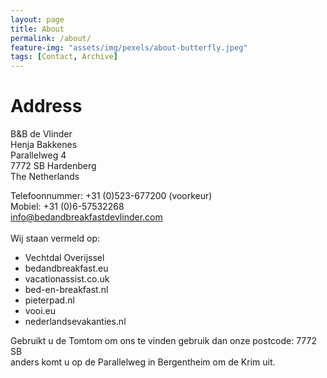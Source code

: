 ```yaml
---
layout: page
title: About
permalink: /about/
feature-img: "assets/img/pexels/about-butterfly.jpeg"
tags: [Contact, Archive]
---
```


# Address
B&B de Vlinder<br />
Henja Bakkenes<br />
Parallelweg 4<br />
7772 SB Hardenberg<br />
The Netherlands<br />

Telefoonnummer: +31 (0)523-677200 (voorkeur)<br />
Mobiel: +31 (0)6-57532268<br />
[info@bedandbreakfastdevlinder.com]('mailto:info@bedandbreakfastdevlinder.com')<br /><br />
Wij staan vermeld op:<br />
- Vechtdal Overijssel
- bedandbreakfast.eu
- vacationassist.co.uk
- bed-en-breakfast.nl
- pieterpad.nl
- vooi.eu
- nederlandsevakanties.nl

Gebruikt u de Tomtom om ons te vinden gebruik dan onze postcode: 7772 SB<br />
anders komt u op de Parallelweg in Bergentheim om de Krim uit.
